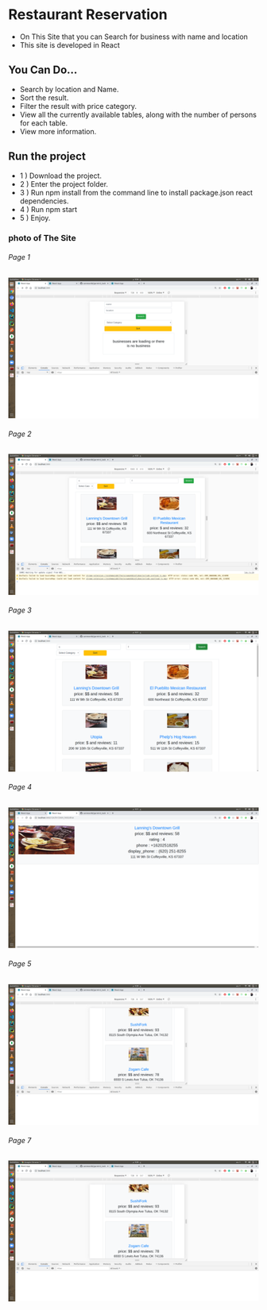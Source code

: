 # Restaurant Reservation
* On This Site that you can Search for business with name and location
* This site is developed in  React 


## You Can Do... 
* Search by location and Name.
* Sort the result.
* Filter the result with price category.
* View all the currently available tables, along with the number of persons for each table.
* View more information.

## Run the project
* 1 ) Download the project.
* 2 ) Enter the project folder.
* 3 ) Run npm install from the command line to install package.json react dependencies. 
* 4 ) Run npm start
* 5 ) Enjoy.


### photo of The Site

###### Page 1
![alt text](./images/1.png)

###### Page 2
![alt text](./images/2.png)

###### Page 3
![alt text](./images/3.png)

###### Page 4
![alt text](./images/4.png)

###### Page 5
![alt text](./images/5.png)

###### Page 7
![alt text](./images/5.png)



